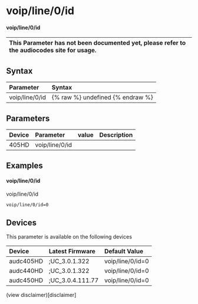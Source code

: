 ﻿---
description: voip/line/0/id
search: false
---

# voip/line/0/id

#### voip/line/0/id


| This Parameter has not been documented yet, please refer to the audiocodes site for usage.  |
| :--- |

## Syntax
| Parameter | Syntax |
| :--- | :--- |
|voip/line/0/id | {% raw %} undefined {% endraw %} |

## Parameters
|Device|Parameter|value|Description|
|:---|:---|:---|:---|
| 405HD | voip/line/0/id |  |  |

## Examples
#### voip/line/0/id

voip/line/0/id

```
voip/line/0/id=0
```

## Devices
This parameter is available on the following devices

| Device | Latest Firmware | Default Value |
|:---|:---|:---|
| audc405HD | ;UC_3.0.1.322 | voip/line/0/id=0 
| audc440HD | ;UC_3.0.1.322 | voip/line/0/id=0 
| audc450HD | ;UC_3.0.4.111.77 | voip/line/0/id=0 

(view disclaimer)[disclaimer]
